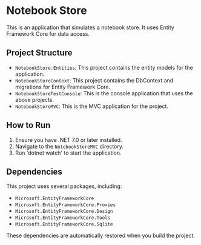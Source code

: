 # Notebook Store

This is an application that simulates a notebook store. It uses Entity Framework Core for data access.

## Project Structure

-   `NotebookStore.Entities`: This project contains the entity models for the application.
-   `NotebookStoreContext`: This project contains the DbContext and migrations for Entity Framework Core.
-   `NotebookStoreTestConsole`: This is the console application that uses the above projects.
-   `NotebookStoreMVC`: This is the MVC application for the project.

## How to Run

1. Ensure you have .NET 7.0 or later installed.
2. Navigate to the `NotebookStoreMVC` directory.
3. Run 'dotnet watch' to start the application.

## Dependencies

This project uses several packages, including:

-   `Microsoft.EntityFrameworkCore`
-   `Microsoft.EntityFrameworkCore.Proxies`
-   `Microsoft.EntityFrameworkCore.Design`
-   `Microsoft.EntityFrameworkCore.Tools`
-   `Microsoft.EntityFrameworkCore.Sqlite`

These dependencies are automatically restored when you build the project.
